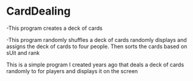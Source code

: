 # CardDealing

-This program creates a deck of cards 

-This program randomly shuffles a deck of cards randomly displays and assigns the deck of cards to four people. Then sorts the cards based on sUit and rank

This is a simple program I created years ago that deals a deck of cards randomly to for players and displays it on the screen 
